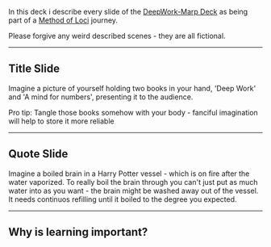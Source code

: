 In this deck i describe every slide of the [DeepWork-Marp Deck](DeepWork-Marp.md) as being part of a [Method of Loci](https://en.wikipedia.org/wiki/Method_of_loci) journey.

Please forgive any weird described scenes - they are all fictional.

---

## Title Slide

Imagine a picture of yourself holding two books in your hand, 'Deep Work' and 'A mind for numbers', presenting it to the audience.

Pro tip: Tangle those books somehow with your body - fanciful imagination will help to store it more reliable

---

## Quote Slide

Imagine a boiled brain in a Harry Potter vessel - which is on fire after the water vaporized. To really boil the brain through you can't just put as much water into as you want - the brain might be washed away out of the vessel. It needs continuos refilling until it boiled to the degree you expected.

---

## Why is learning important?